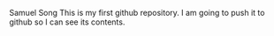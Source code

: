 Samuel Song
This is my first github repository.
I am going to push it to github so I can see its contents.